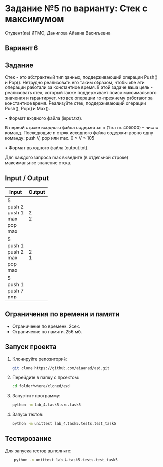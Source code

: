 # Задание №5 по варианту:  Стек с максимумом

Студент(ка) ИТМО, Данилова Айаана Васильевна

## Вариант 6

## Задание 
Стек - это абстрактный тип данных, поддерживающий операции Push() и
Pop(). Нетрудно реализовать его таким образом, чтобы обе эти операции работали
за константное время. В этой задаче ваша цель - реализовать стек, который также
поддерживает поиск максимального значения и гарантирует, что все операции
по-прежнему работают за константное время.
Реализуйте стек, поддерживающий операции Push(), Pop() и Max().


• Формат входного файла (input.txt). 

В первой строке входного файла содержится n (1 ≤ n ≤ 400000) – число команд. Последющие n строк исходного файла содержит ровно одну команду: push V, pop или max. 0 ≤ V ≤ 105


• Формат выходного файла (output.txt). 

Для каждого запроса max выведите
(в отдельной строке) максимальное значение стека.
## Input / Output 

| Input                                                     | Output    |
|-----------------------------------------------------------|-----------|
| 5 </br> push 2 </br> push 1 </br> max </br> pop </br> max | 2 </br> 2 | 
| 5 </br> push 1 </br> push 2 </br> max </br> pop </br> max | 2 </br> 1 |
| 5 </br> push 1 </br> push 7 </br> pop                     |           |

## Ограничения по времени и памяти

- Ограничение по времени. 2сек.
- Ограничение по памяти. 256 мб.


## Запуск проекта
1. Клонируйте репозиторий:
   ```bash
   git clone https://github.com/aiaanad/asd.git
   ```
2. Перейдите в папку с проектом:
   ```bash
   cd folder/where/cloned/asd
   ```
3. Запустите программу:
   ```bash
   python -m lab_4.task5.src.task5
   ```

4. Запуск тестов:
   ```bash
   python -m unittest lab_4.task5.tests.test_task5
   ```


## Тестирование
Для запуска тестов выполните:
```bash
    python -m unittest lab_4.task5.tests.test_task5
```
